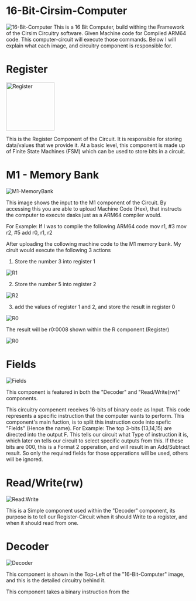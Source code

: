# 16-Bit-Cirsim-Computer
![16-Bit-Computer](https://github.com/TheReedMiller/16-Bit-Cirsim-Computer/assets/174283892/d76dfa85-a093-4c33-b695-6e8722d19df8)
 This is a 16 Bit Computer, build withing the Framework of the Cirsim Circuitry software. Given Machine code for Compiled ARM64 code. This computer-circuit will execute those commands. Below I will explain what each image, and circuitry component is responsible for.

 # Register

 <img width="132" alt="Register" src="https://github.com/TheReedMiller/16-Bit-Cirsim-Computer/assets/174283892/634dd0be-724d-4005-8d9a-3fc5358469cb">

This is the Register Component of the Circuit. It is responsible for storing data/values that we provide it. At a basic level, this component is made up of Finite State Machines (FSM) which can be used to store bits in a circuit.

 # M1 - Memory Bank
 ![M1-MemoryBank](https://github.com/TheReedMiller/16-Bit-Cirsim-Computer/assets/174283892/52ce8ca0-9474-4dc6-80a9-d30c7d72fd2e)
 
 This image shows the input to the M1 component of the Circuit. By accessing this you are able to upload Machine Code (Hex), that instructs the computer to execute dasks just as a ARM64 compiler would.

 For Example:
 If I was to compile the following ARM64 code
     mov r1, #3
     mov r2, #5
     add r0, r1, r2
     
After uploading the collowing machine code to the M1 memory bank. My ciruit would execute the following 3 actions
1) Store the number 3 into register 1
   
![R1](https://github.com/TheReedMiller/16-Bit-Cirsim-Computer/assets/174283892/d36b0a0b-e796-4253-b16b-1c79e74005aa)

2) Store the number 5 into register 2
   
![R2](https://github.com/TheReedMiller/16-Bit-Cirsim-Computer/assets/174283892/d025557a-570e-4a62-a9c7-c09c5ce0a9f3)

3) add the values of register 1 and 2, and store the result in register 0
   
![R0](https://github.com/TheReedMiller/16-Bit-Cirsim-Computer/assets/174283892/4ceccc2f-de6b-4441-8eb7-a891e3db0019)

The result will be r0:0008 shown within the R component (Register)

![R0](https://github.com/TheReedMiller/16-Bit-Cirsim-Computer/assets/174283892/a9b18c30-3041-4d8c-b6da-390b7f3ea8c1)


# Fields

![Fields](https://github.com/TheReedMiller/16-Bit-Cirsim-Computer/assets/174283892/b4ab31cb-73e6-40ac-85b5-2a20be71a441)

This component is featured in both the "Decoder" and "Read/Write(rw)" components. 

This circuitry compenent receives 16-bits of binary code as Input. This code represents a specific instruction that the computer wants to perform. This component's main fuction, is to split this instruction code into spefic "Fields" (Hence the name). For Example: The top 3-bits (13,14,15) are directed into the output F. This tells our circuit what Type of instruction it is, which later on tells our circuit to select specific outputs from this. If these bits are 000, this is a Format 2 opperation, and will result in an Add/Subtract result. So only the required fields for those opperations will be used, others will be ignored.

# Read/Write(rw)

![Read:Write](https://github.com/TheReedMiller/16-Bit-Cirsim-Computer/assets/174283892/cc2120d8-0ba9-446d-959a-9c6d63e79a80)

This is a Simple component used within the "Decoder" component, its purpose is to tell our Register-Circuit when it should Write to a register, and when it should read from one.

# Decoder

![Decoder](https://github.com/TheReedMiller/16-Bit-Cirsim-Computer/assets/174283892/eeb04ddd-0636-4382-9007-74312cfecc24)

This component is shown in the Top-Left of the "16-Bit-Computer" image, and this is the detailed circuitry behind it.

This component takes a binary instruction from the
    
